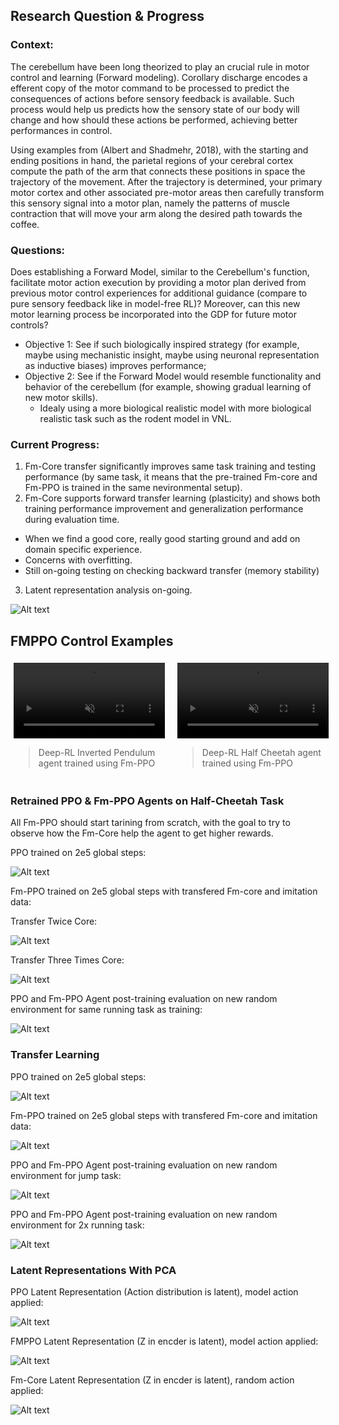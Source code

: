 ## Research Question & Progress

### Context:
The cerebellum have been long theorized to play an crucial rule in motor control and learning (Forward modeling). Corollary discharge encodes a efferent copy of the motor command to be processed to predict the consequences of actions before sensory feedback is available. Such process would help us predicts how the sensory state of our body will change and how should these actions be performed, achieving better performances in control.

Using examples from (Albert and Shadmehr, 2018), with the starting and ending positions in hand, the parietal regions of your cerebral cortex compute the path of the arm that connects these positions in space the trajectory of the movement. After the trajectory is determined, your primary motor cortex and other associated pre-motor areas then carefully transform this sensory signal into a motor plan, namely the patterns of muscle contraction that will move your arm along the desired path towards the coffee.

### Questions:
Does establishing a Forward Model, similar to the Cerebellum's function, facilitate motor action execution by providing a motor plan derived from previous motor control experiences for additional guidance (compare to pure sensory feedback like in model-free RL)? Moreover, can this new motor learning process be incorporated into the GDP for future motor controls?

- Objective 1: See if such biologically inspired strategy (for example, maybe using mechanistic insight, maybe using neuronal representation as inductive biases) improves performance;
- Objective 2: See if the Forward Model would resemble functionality and behavior of the cerebellum (for example, showing gradual learning of new motor skills).
  - Idealy using a more biological realistic model with more biological realistic task such as the rodent model in VNL.

### Current Progress:
1. Fm-Core transfer significantly improves same task training and testing performance (by same task, it means that the pre-trained Fm-core and Fm-PPO is trained in the same nevironmental setup).
2. Fm-Core supports forward transfer learning (plasticity) and shows both training performance improvement and generalization performance during evaluation time.
  - When we find a good core, really good starting ground and add on domain specific experience.
  - Concerns with overfitting.
  - Still on-going testing on checking backward transfer (memory stability)
3. Latent representation analysis on-going.

![Alt text](demos/dynamics_model.png)

## FMPPO Control Examples

<div style="width: 100%; padding: 5px; display: flex; justify-content: center; gap: 20px;">
          <div style="width: 50%; display: flex; flex-direction: column; align-items: center;">
            <video controls autoplay style="width: 100%; height: auto;" muted>
              <source src="../assets/fmppo_demo1.mp4" type="video/mp4">
              Your browser does not support the video tag.
            </video>
            <blockquote>Deep-RL Inverted Pendulum agent trained using Fm-PPO</blockquote>
          </div>
          <div style="width: 50%; display: flex; flex-direction: column; align-items: center;">
            <video controls autoplay style="width: 100%; height: auto;" muted>
              <source src="../assets/fmppo_demo2.mp4" type="video/mp4">
              Your browser does not support the video tag.
            </video>
            <blockquote>Deep-RL Half Cheetah agent trained using Fm-PPO</blockquote>
          </div>
        </div>

### Retrained PPO & Fm-PPO Agents on Half-Cheetah Task
All Fm-PPO should start tarining from scratch, with the goal to try to observe how the Fm-Core help the agent to get higher rewards.

PPO trained on 2e5 global steps:

![Alt text](demos/vectorized_half_cheetah/original/ppo_trained.png)

Fm-PPO trained on 2e5 global steps with transfered Fm-core and imitation data:

Transfer Twice Core:

![Alt text](demos/vectorized_half_cheetah/original/fmppo_transfer_2.png)

Transfer Three Times Core:

![Alt text](demos/vectorized_half_cheetah/original/fmppo_transfer_3.png)

PPO and Fm-PPO Agent post-training evaluation on new random environment for same running task as training:

![Alt text](demos/vectorized_half_cheetah/eval/eval_vel1.png)

### Transfer Learning

PPO trained on 2e5 global steps:

![Alt text](demos/vectorized_half_cheetah/jump/ppo_direct.png)

Fm-PPO trained on 2e5 global steps with transfered Fm-core and imitation data:

![Alt text](demos/vectorized_half_cheetah/jump/fmppo_transfer.png)

PPO and Fm-PPO Agent post-training evaluation on new random environment for jump task:

![Alt text](demos/vectorized_half_cheetah/eval/eval_jump.png)

PPO and Fm-PPO Agent post-training evaluation on new random environment for 2x running task:

![Alt text](demos/vectorized_half_cheetah/eval/eval_vel2.png)

### Latent Representations With PCA

PPO Latent Representation (Action distribution is latent), model action applied:

![Alt text](demos/latent/ppo_pca_1.png)

FMPPO Latent Representation (Z in encder is latent), model action applied:

![Alt text](demos/latent/fmppo_pca_1.png)

Fm-Core Latent Representation (Z in encder is latent), random action applied:

![Alt text](demos/latent/fm_pca_1.png)